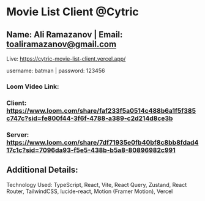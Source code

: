 # Movie List Client @Cytric

## Name: Ali Ramazanov | Email: toaliramazanov@gmail.com

Live: https://cytric-movie-list-client.vercel.app/

username: batman | password: 123456

### Loom Video Link:

### Client: https://www.loom.com/share/faf233f5a0514c488b6a1f5f385c747c?sid=fe800f44-3f6f-4788-a389-c2d214d8ce3b

### Server: https://www.loom.com/share/7df71935e0fb40bf8c8bb8fdad417c1c?sid=7096da93-f5e5-438b-b5a8-80896982c991

## Additional Details:

Technology Used: TypeScript, React, Vite, React Query, Zustand, React Router, TailwindCSS, lucide-react, Motion (Framer Motion), Vercel
